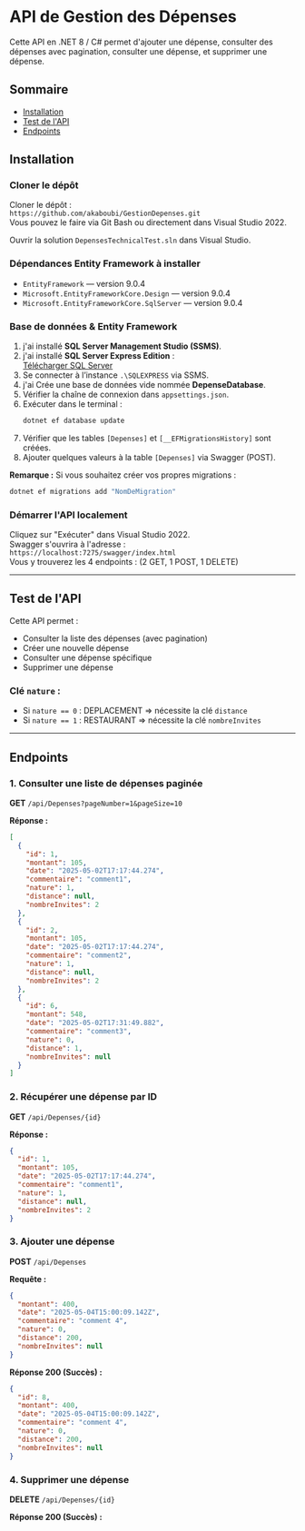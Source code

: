 
# API de Gestion des Dépenses

Cette API en .NET 8 / C# permet d'ajouter une dépense, consulter des dépenses avec pagination, consulter une dépense, et supprimer une dépense.

## Sommaire
- [Installation](#installation)
- [Test de l'API](#testapi)
- [Endpoints](#endpoints)

## Installation

### Cloner le dépôt
Cloner le dépôt :  
`https://github.com/akaboubi/GestionDepenses.git`  
Vous pouvez le faire via Git Bash ou directement dans Visual Studio 2022.

Ouvrir la solution `DepensesTechnicalTest.sln` dans Visual Studio.

### Dépendances Entity Framework à installer
- `EntityFramework` — version 9.0.4  
- `Microsoft.EntityFrameworkCore.Design` — version 9.0.4  
- `Microsoft.EntityFrameworkCore.SqlServer` — version 9.0.4

### Base de données & Entity Framework

1. j'ai installé **SQL Server Management Studio (SSMS)**.
2. j'ai installé  **SQL Server Express Edition** :  
   [Télécharger SQL Server](https://www.microsoft.com/fr-fr/sql-server/sql-server-downloads)
3. Se connecter à l’instance `.\SQLEXPRESS` via SSMS.
4. j'ai Crée une base de données vide nommée **DepenseDatabase**.
5. Vérifier la chaîne de connexion dans `appsettings.json`.
6. Exécuter dans le terminal :
   ``` bash
   dotnet ef database update
   ```
7. Vérifier que les tables `[Depenses]` et `[__EFMigrationsHistory]` sont créées.
8. Ajouter quelques valeurs à la table `[Depenses]` via Swagger (POST).

**Remarque :** Si vous souhaitez créer vos propres migrations :  
```bash
dotnet ef migrations add "NomDeMigration"
```

### Démarrer l'API localement

Cliquez sur "Exécuter" dans Visual Studio 2022.  
Swagger s'ouvrira à l'adresse :  
`https://localhost:7275/swagger/index.html`  
Vous y trouverez les 4 endpoints : (2 GET, 1 POST, 1 DELETE)

---

## Test de l'API

Cette API permet :

- Consulter la liste des dépenses (avec pagination)
- Créer une nouvelle dépense
- Consulter une dépense spécifique
- Supprimer une dépense

### Clé `nature` :

- Si `nature == 0` : DEPLACEMENT ⇒ nécessite la clé `distance`
- Si `nature == 1` : RESTAURANT ⇒ nécessite la clé `nombreInvites`

---

## Endpoints

### 1. Consulter une liste de dépenses paginée

**GET** `/api/Depenses?pageNumber=1&pageSize=10`

**Réponse :**
```json
[
  {
    "id": 1,
    "montant": 105,
    "date": "2025-05-02T17:17:44.274",
    "commentaire": "comment1",
    "nature": 1,
    "distance": null,
    "nombreInvites": 2
  },
  {
    "id": 2,
    "montant": 105,
    "date": "2025-05-02T17:17:44.274",
    "commentaire": "comment2",
    "nature": 1,
    "distance": null,
    "nombreInvites": 2
  },
  {
    "id": 6,
    "montant": 548,
    "date": "2025-05-02T17:31:49.882",
    "commentaire": "comment3",
    "nature": 0,
    "distance": 1,
    "nombreInvites": null
  }
]
```

### 2. Récupérer une dépense par ID

**GET** `/api/Depenses/{id}`

**Réponse :**
```json
{
  "id": 1,
  "montant": 105,
  "date": "2025-05-02T17:17:44.274",
  "commentaire": "comment1",
  "nature": 1,
  "distance": null,
  "nombreInvites": 2
}
```

### 3. Ajouter une dépense

**POST** `/api/Depenses`

**Requête :**
```json
{
  "montant": 400,
  "date": "2025-05-04T15:00:09.142Z",
  "commentaire": "comment 4",
  "nature": 0,
  "distance": 200,
  "nombreInvites": null
}
```

**Réponse 200 (Succès) :**
```json
{
  "id": 8,
  "montant": 400,
  "date": "2025-05-04T15:00:09.142Z",
  "commentaire": "comment 4",
  "nature": 0,
  "distance": 200,
  "nombreInvites": null
}
```

### 4. Supprimer une dépense

**DELETE** `/api/Depenses/{id}`

**Réponse 200 (Succès) :**


